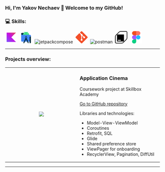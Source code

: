 ### Hi, I'm Yakov Nechaev 👋 Welcome to my GitHub!

### 💻 Skills:

<div>
  <img src="https://github.com/devicons/devicon/blob/master/icons/kotlin/kotlin-original.svg" title="kotlin" alt="kotlin" width="40" height="40"/>&nbsp
  <img src="https://github.com/devicons/devicon/blob/master/icons/androidstudio/androidstudio-original.svg" title="androidstudio" alt="androidstudio" width="40" height="40"/>&nbsp
  <img src="https://github.com/simple-icons/simple-icons/blob/develop/icons/jetpackcompose.svg" title="jetpackcompose" alt="jetpackcompose" width="40" height="40"/>&nbsp
  <img src="https://github.com/devicons/devicon/blob/master/icons/git/git-original.svg" title="git" alt="git" width="40" height="40"/>&nbsp
  <img src="https://github.com/simple-icons/simple-icons/blob/develop/icons/postman.svg" title="postman" alt="postman" width="40" height="40"/>&nbsp
  <img src="https://github.com/simple-icons/simple-icons/blob/develop/icons/jetbrains.svg" title="jetbrains" alt="jetbrains" width="40" height="40"/>&nbsp
  <img src="https://github.com/devicons/devicon/blob/master/icons/figma/figma-original.svg" title="figma" alt="figma" width="40" height="40"/>&nbsp;
</div>

---

### Projects overview:

<table>
  <tr>
    <td width='440px' align='center' valign='middle'>
      <img src='assets//demos/appCinema.gif' height='500px'>
    </td>
    <td width='400px'>
      <h3>Application Cinema</h3>
      <p>Coursework project at Skillbox Academy</p>
      <p>
        <a href='https://github.com/Yakov-Nechaev/Portfolio-projects/tree/main/AppCinema'>Go to GitHub repository</a>
      </p>
      <p>Libraries and technologies:</p>
      <ul>
        <li>Model-View-ViewModel</li>
        <li>Coroutines</li>
        <li>Retrofit, SQL</li>
        <li>Glide</li>
        <li>Shared preference store</li>
        <li>ViewPager for onboarding</li>
        <li>RecyclerView, Pagination, DiffUtil</li>
      </ul>
    </td>
  </tr>
</table>

---
